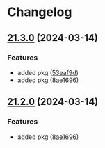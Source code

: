 # Changelog

## [21.3.0](https://github.com/adnanshahm/demodeploy/compare/v21.2.0...v21.3.0) (2024-03-14)


### Features

* added pkg ([53eaf9d](https://github.com/adnanshahm/demodeploy/commit/53eaf9d8b754ad663fcdd807175a49d8a1cc710a))
* added pkg ([8ae1696](https://github.com/adnanshahm/demodeploy/commit/8ae1696b3702f77e696883fcfd0d7f53e36bf4f8))

## [21.2.0](https://github.com/adnanshahm/demodeploy/compare/v21.1.0...v21.2.0) (2024-03-14)


### Features

* added pkg ([8ae1696](https://github.com/adnanshahm/demodeploy/commit/8ae1696b3702f77e696883fcfd0d7f53e36bf4f8))
